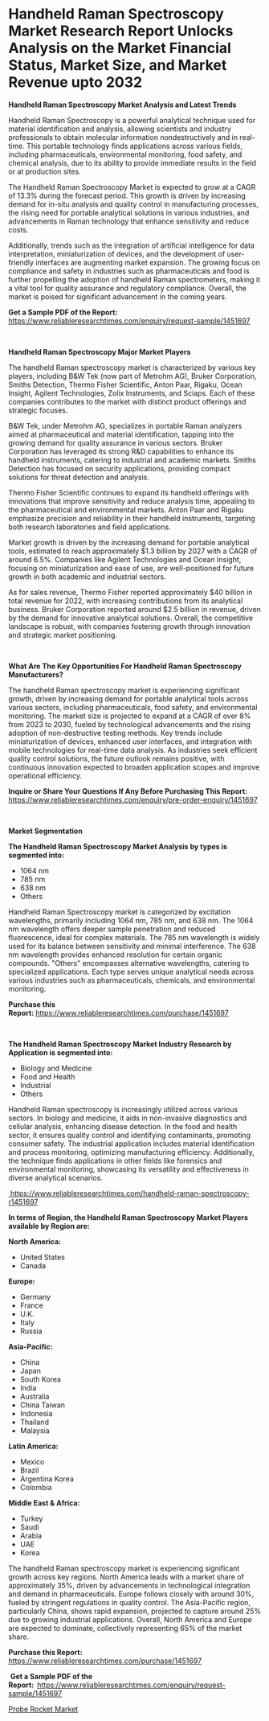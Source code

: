 <p><h1>Handheld Raman Spectroscopy Market Research Report Unlocks Analysis on the Market Financial Status, Market Size, and Market Revenue upto 2032</h1></p><p><strong>Handheld Raman Spectroscopy Market Analysis and Latest Trends</strong></p>
<p><p>Handheld Raman Spectroscopy is a powerful analytical technique used for material identification and analysis, allowing scientists and industry professionals to obtain molecular information nondestructively and in real-time. This portable technology finds applications across various fields, including pharmaceuticals, environmental monitoring, food safety, and chemical analysis, due to its ability to provide immediate results in the field or at production sites.</p><p>The Handheld Raman Spectroscopy Market is expected to grow at a CAGR of 13.3% during the forecast period. This growth is driven by increasing demand for in-situ analysis and quality control in manufacturing processes, the rising need for portable analytical solutions in various industries, and advancements in Raman technology that enhance sensitivity and reduce costs. </p><p>Additionally, trends such as the integration of artificial intelligence for data interpretation, miniaturization of devices, and the development of user-friendly interfaces are augmenting market expansion. The growing focus on compliance and safety in industries such as pharmaceuticals and food is further propelling the adoption of handheld Raman spectrometers, making it a vital tool for quality assurance and regulatory compliance. Overall, the market is poised for significant advancement in the coming years.</p></p>
<p><strong>Get a Sample PDF of the Report:&nbsp;</strong> <a href="https://www.reliableresearchtimes.com/enquiry/request-sample/1451697?utm_campaign=2305&utm_medium=2&utm_source=Github&utm_content=ia&utm_term=17022025&utm_id=handheld-raman-spectroscopy">https://www.reliableresearchtimes.com/enquiry/request-sample/1451697</a></p>
<p>&nbsp;</p>
<p><strong>Handheld Raman Spectroscopy Major Market Players</strong></p>
<p><p>The handheld Raman spectroscopy market is characterized by various key players, including B&W Tek (now part of Metrohm AG), Bruker Corporation, Smiths Detection, Thermo Fisher Scientific, Anton Paar, Rigaku, Ocean Insight, Agilent Technologies, Zolix Instruments, and Sciaps. Each of these companies contributes to the market with distinct product offerings and strategic focuses.</p><p>B&W Tek, under Metrohm AG, specializes in portable Raman analyzers aimed at pharmaceutical and material identification, tapping into the growing demand for quality assurance in various sectors. Bruker Corporation has leveraged its strong R&D capabilities to enhance its handheld instruments, catering to industrial and academic markets. Smiths Detection has focused on security applications, providing compact solutions for threat detection and analysis.</p><p>Thermo Fisher Scientific continues to expand its handheld offerings with innovations that improve sensitivity and reduce analysis time, appealing to the pharmaceutical and environmental markets. Anton Paar and Rigaku emphasize precision and reliability in their handheld instruments, targeting both research laboratories and field applications.</p><p>Market growth is driven by the increasing demand for portable analytical tools, estimated to reach approximately $1.3 billion by 2027 with a CAGR of around 6.5%. Companies like Agilent Technologies and Ocean Insight, focusing on miniaturization and ease of use, are well-positioned for future growth in both academic and industrial sectors.</p><p>As for sales revenue, Thermo Fisher reported approximately $40 billion in total revenue for 2022, with increasing contributions from its analytical business. Bruker Corporation reported around $2.5 billion in revenue, driven by the demand for innovative analytical solutions. Overall, the competitive landscape is robust, with companies fostering growth through innovation and strategic market positioning.</p></p>
<p>&nbsp;</p>
<p><strong>What Are The Key Opportunities For Handheld Raman Spectroscopy Manufacturers?</strong></p>
<p><p>The handheld Raman spectroscopy market is experiencing significant growth, driven by increasing demand for portable analytical tools across various sectors, including pharmaceuticals, food safety, and environmental monitoring. The market size is projected to expand at a CAGR of over 8% from 2023 to 2030, fueled by technological advancements and the rising adoption of non-destructive testing methods. Key trends include miniaturization of devices, enhanced user interfaces, and integration with mobile technologies for real-time data analysis. As industries seek efficient quality control solutions, the future outlook remains positive, with continuous innovation expected to broaden application scopes and improve operational efficiency.</p></p>
<p><strong>Inquire or Share Your Questions If Any Before Purchasing This Report:</strong> <a href="https://www.reliableresearchtimes.com/enquiry/pre-order-enquiry/1451697?utm_campaign=2305&utm_medium=2&utm_source=Github&utm_content=ia&utm_term=17022025&utm_id=handheld-raman-spectroscopy">https://www.reliableresearchtimes.com/enquiry/pre-order-enquiry/1451697</a></p>
<p>&nbsp;</p>
<p><strong>Market Segmentation</strong></p>
<p><strong>The Handheld Raman Spectroscopy Market Analysis by types is segmented into:</strong></p>
<p><ul><li>1064 nm</li><li>785 nm</li><li>638 nm</li><li>Others</li></ul></p>
<p><p>Handheld Raman Spectroscopy market is categorized by excitation wavelengths, primarily including 1064 nm, 785 nm, and 638 nm. The 1064 nm wavelength offers deeper sample penetration and reduced fluorescence, ideal for complex materials. The 785 nm wavelength is widely used for its balance between sensitivity and minimal interference. The 638 nm wavelength provides enhanced resolution for certain organic compounds. "Others" encompasses alternative wavelengths, catering to specialized applications. Each type serves unique analytical needs across various industries such as pharmaceuticals, chemicals, and environmental monitoring.</p></p>
<p><strong>Purchase this Report:&nbsp;</strong><a href="https://www.reliableresearchtimes.com/purchase/1451697?utm_campaign=2305&utm_medium=2&utm_source=Github&utm_content=ia&utm_term=17022025&utm_id=handheld-raman-spectroscopy">https://www.reliableresearchtimes.com/purchase/1451697</a></p>
<p>&nbsp;</p>
<p><strong>The Handheld Raman Spectroscopy Market Industry Research by Application is segmented into:</strong></p>
<p><ul><li>Biology and Medicine</li><li>Food and Health</li><li>Industrial</li><li>Others</li></ul></p>
<p><p>Handheld Raman spectroscopy is increasingly utilized across various sectors. In biology and medicine, it aids in non-invasive diagnostics and cellular analysis, enhancing disease detection. In the food and health sector, it ensures quality control and identifying contaminants, promoting consumer safety. The industrial application includes material identification and process monitoring, optimizing manufacturing efficiency. Additionally, the technique finds applications in other fields like forensics and environmental monitoring, showcasing its versatility and effectiveness in diverse analytical scenarios.</p></p>
<p><a href="https://www.reliableresearchtimes.com/handheld-raman-spectroscopy-r1451697?utm_campaign=2305&utm_medium=2&utm_source=Github&utm_content=ia&utm_term=17022025&utm_id=handheld-raman-spectroscopy">&nbsp;https://www.reliableresearchtimes.com/handheld-raman-spectroscopy-r1451697</a></p>
<p><strong>In terms of Region, the Handheld Raman Spectroscopy Market Players available by Region are:</strong></p>
<p>
    <p> <strong> North America: </strong>
        <ul>
            <li>United States</li>
            <li>Canada</li>
        </ul>
        </p> 
    <p> <strong> Europe: </strong>
        <ul>
            <li>Germany</li>
            <li>France</li>
            <li>U.K.</li>
            <li>Italy</li>
            <li>Russia</li>
        </ul>
        </p> 
    <p> <strong> Asia-Pacific: </strong>
        <ul>
            <li>China</li>
            <li>Japan</li>
            <li>South Korea</li>
            <li>India</li>
            <li>Australia</li>
            <li>China Taiwan</li>
            <li>Indonesia</li>
            <li>Thailand</li>
            <li>Malaysia</li>
        </ul>
        </p> 
    <p> <strong> Latin America: </strong>
        <ul>
            <li>Mexico</li>
            <li>Brazil</li>
            <li>Argentina Korea</li>
            <li>Colombia</li>
        </ul>
        </p> 
    <p> <strong> Middle East & Africa: </strong>
        <ul>
            <li>Turkey</li>
            <li>Saudi</li>
            <li>Arabia</li>
            <li>UAE</li>
            <li>Korea</li>
        </ul>
    </p>
    </p>
<p><p>The handheld Raman spectroscopy market is experiencing significant growth across key regions. North America leads with a market share of approximately 35%, driven by advancements in technological integration and demand in pharmaceuticals. Europe follows closely with around 30%, fueled by stringent regulations in quality control. The Asia-Pacific region, particularly China, shows rapid expansion, projected to capture around 25% due to growing industrial applications. Overall, North America and Europe are expected to dominate, collectively representing 65% of the market share.</p></p>
<p><strong>Purchase this Report: </strong><a href="https://www.reliableresearchtimes.com/purchase/1451697?utm_campaign=2305&utm_medium=2&utm_source=Github&utm_content=ia&utm_term=17022025&utm_id=handheld-raman-spectroscopy">https://www.reliableresearchtimes.com/purchase/1451697</a></p>
<p>&nbsp;<strong>Get a Sample PDF of the Report:&nbsp;&nbsp;</strong><a href="https://www.reliableresearchtimes.com/enquiry/request-sample/1451697?utm_campaign=2305&utm_medium=2&utm_source=Github&utm_content=ia&utm_term=17022025&utm_id=handheld-raman-spectroscopy">https://www.reliableresearchtimes.com/enquiry/request-sample/1451697</a></p>
<p><strong></strong></p>
<p><p><a href="https://github.com/oliveroste6/Market-Research-Report-List-1/blob/main/probe-rocket-market.md?utm_campaign=2305&utm_medium=2&utm_source=Github&utm_content=ia&utm_term=17022025&utm_id=handheld-raman-spectroscopy">Probe Rocket Market</a></p></p>